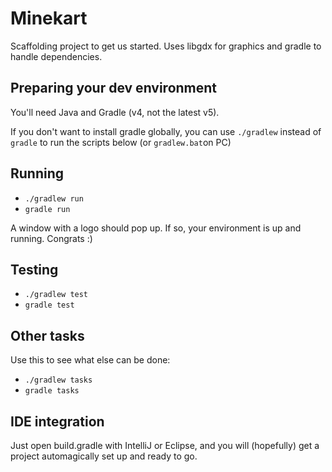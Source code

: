 # Minekart

Scaffolding project to get us started. Uses libgdx for graphics and gradle to handle
dependencies.

## Preparing your dev environment

You'll need Java and Gradle (v4, not the latest v5).

If you don't want to install gradle globally,
you can use ```./gradlew``` instead of ```gradle``` to run the scripts below (or ```gradlew.bat```on PC)

## Running

* ```./gradlew run``` 
* ```gradle run```

A window with a logo should pop up. If so, your environment is up and running. Congrats :)

## Testing

* ```./gradlew test``` 
* ```gradle test```

## Other tasks

Use this to see what else can be done:

* ```./gradlew tasks``` 
* ```gradle tasks```

## IDE integration

Just open build.gradle with IntelliJ or Eclipse,
and you will (hopefully) get a project automagically set up and ready to go. 


